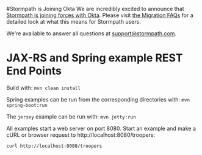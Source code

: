 #Stormpath is Joining Okta
We are incredibly excited to announce that [Stormpath is joining forces with Okta](https://stormpath.com/blog/stormpaths-new-path?utm_source=github&utm_medium=readme&utm-campaign=okta-announcement). Please visit [the Migration FAQs](https://stormpath.com/oktaplusstormpath?utm_source=github&utm_medium=readme&utm-campaign=okta-announcement) for a detailed look at what this means for Stormpath users.

We're available to answer all questions at [support@stormpath.com](mailto:support@stormpath.com).


JAX-RS and Spring example REST End Points
=========================================

Build with: `mvn clean install`

Spring examples can be run from the corresponding directories with: `mvn spring-boot:run`

The `jersey` example can be run with: `mvn jetty:run`

All examples start a web server on port 8080.  Start an example and make a cURL or browser request to http://localhost:8080/troopers:

``` bash
curl http://localhost:8080/troopers
```